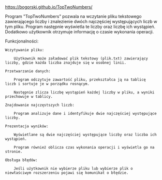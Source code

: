 https://bogorski.github.io/TopTwoNumbers/

Program "TopTwoNumbers" pozwala na wczytanie pliku tekstowego zawierającego liczby i znalezienie dwóch najczęściej występujących liczb w tym pliku. Program następnie wyświetla te liczby oraz liczbę ich wystąpień. Dodatkowo użytkownik otrzymuje informację o czasie wykonania operacji.

Funkcjonalności:

    Wczytywanie pliku:

        Użytkownik może załadować plik tekstowy (plik.txt) zawierający liczby, gdzie każda liczba znajduje się w osobnej linii.

    Przetwarzanie danych:

        Program odczytuje zawartość pliku, przekształca ją na tablicę liczb i sortuje je w porządku rosnącym.

        Następnie zlicza liczbę wystąpień każdej liczby w pliku, a wyniki przechowuje w tablicy.

    Znajdowanie najczęstszych liczb:

        Program analizuje dane i identyfikuje dwie najczęściej występujące liczby.

    Prezentacja wyników:

        Wyświetlane są dwie najczęściej występujące liczby oraz liczba ich wystąpień.

        Program również oblicza czas wykonania operacji i wyświetla go na stronie.

    Obsługa błędów:

        Jeśli użytkownik nie wybierze pliku lub wybierze plik o niewłaściwym rozszerzeniu pojawi się komunikat o błędzie.

